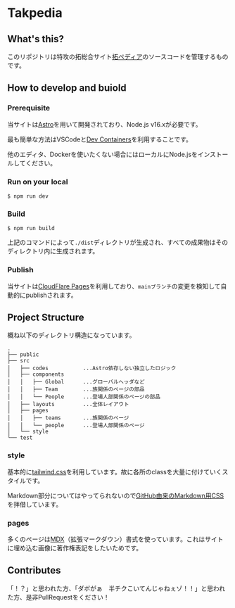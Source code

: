 # Takpedia

## What's this?

このリポジトリは特攻の拓総合サイト[拓ペディア](https://takpedia.pages.dev/)のソースコードを管理するものです。

## How to develop and buiold

### Prerequisite

当サイトは[Astro](https://astro.build)を用いて開発されており、Node.js v16.xが必要です。

最も簡単な方法はVSCodeと[Dev Containers](https://marketplace.visualstudio.com/items?itemName=ms-vscode-remote.remote-containers)を利用することです。

他のエディタ、Dockerを使いたくない場合にはローカルにNode.jsをインストールしてください。

### Run on your local

```shell
$ npm run dev
```

### Build
```shell
$ npm run build
```

上記のコマンドによって`./dist`ディレクトリが生成され、すべての成果物はそのディレクトリ内に生成されます。

### Publish
当サイトは[CloudFlare Pages](https://www.cloudflare.com/ja-jp/products/pages/)を利用しており、`mainブランチ`の変更を検知して自動的にpublishされます。


## Project Structure

概ね以下のディレクトリ構造になっています。

```
.
├── public
├── src
│   ├── codes           ...Astro依存しない独立したロジック
│   ├── components
│   │   ├── Global      ...グローバルヘッダなど
│   │   ├── Team        ...族関係のページの部品
│   │   └── People      ...登場人部関係のページの部品
│   ├── layouts         ...全体レイアウト
│   ├── pages
│   │   ├── teams       ...族関係のページ
│   │   └── people      ...登場人部関係のページ
│   └── style
└── test
```

### style
基本的に[tailwind.css](https://tailwindcss.com/)を利用しています。故に各所のclassを大量に付けていくスタイルです。

Markdown部分についてはやってられないので[GitHub由来のMarkdown用CSS](src/style/markdown.css)を拝借しています。

### pages
多くのページは[MDX](https://docs.astro.build/ja/guides/markdown-content/)（拡張マークダウン）書式を使っています。これはサイトに埋め込む画像に著作権表記をしたいためです。


## Contributes

「！？」と思われた方、「ダボがぁ　半チクこいてんじゃねぇゾ！！」と思われた方、是非PullRequestをください！
